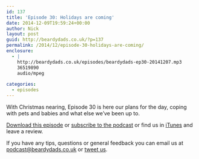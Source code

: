 ```yaml
---
id: 137
title: 'Episode 30: Holidays are coming'
date: 2014-12-09T19:59:24+00:00
author: Nick
layout: post
guid: http://beardydads.co.uk/?p=137
permalink: /2014/12/episode-30-holidays-are-coming/
enclosure:
  - |
    http://beardydads.co.uk/episodes/beardydads-ep30-20141207.mp3
    36519890
    audio/mpeg
    
categories:
  - episodes
---
```

With Christmas nearing, Episode 30 is here our plans for the day, coping with pets and babies and what else we&#8217;ve been up to.

[Download this episode](http://beardydads.co.uk/episodes/beardydads-ep30-20141207.mp3) or [subscribe to the podcast](http://feeds.feedburner.com/BeardyDads) or find us in [iTunes](https://itunes.apple.com/gb/podcast/beardy-dads/id798785734) and leave a review.

If you have any tips, questions or general feedback you can email us at <podcast@beardydads.co.uk> or [tweet us](http://twitter.com/beardydads).
